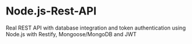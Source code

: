 # Node.js-Rest-API
Real REST API with database integration and token authentication using Node.js with Restify, Mongoose/MongoDB and JWT

